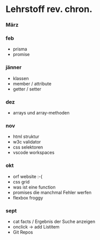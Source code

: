 # Lehrstoff rev. chron.

### März

### feb

-   prisma
-   promise

### jänner

-   klassen
-   member / attribute
-   getter / setter

### dez

-   arrays und array-methoden

### nov

-   html struktur
-   w3c validator
-   css selektoren
-   vscode workspaces

### okt

-   orf website :-(
-   css grid
-   was ist eine function
-   promises die manchmal Fehler werfen
-   flexbox froggy

### sept

-   cat facts / Ergebnis der Suche anzeigen
-   onclick -> add Listitem
-   Git Repos
